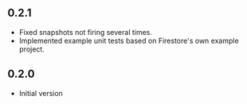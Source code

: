 ## 0.2.1

- Fixed snapshots not firing several times.
- Implemented example unit tests based on Firestore's own example project.

## 0.2.0

- Initial version

